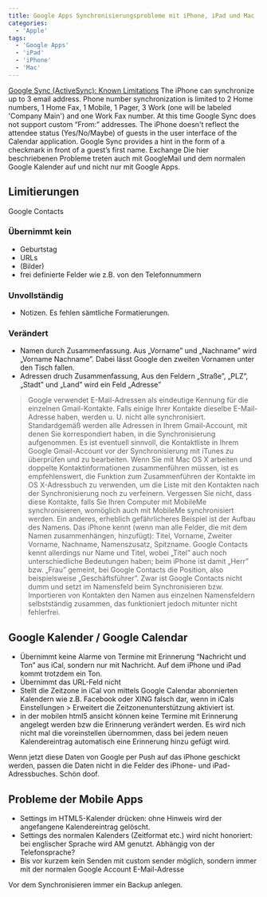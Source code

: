 ```yaml
---
title: Google Apps Synchronisierungsprobleme mit iPhone, iPad und Mac
categories:
  - 'Apple'
tags:
  - 'Google Apps'
  - 'iPad'
  - 'iPhone'
  - 'Mac'
---
```

[Google Sync (ActiveSync): Known Limitations](https://support.google.com/a/users/answer/139635) The iPhone can synchronize up to 3 email address. Phone number synchronization is limited to 2 Home numbers, 1 Home Fax, 1 Mobile, 1 Pager, 3 Work (one will be labeled 'Company Main') and one Work Fax number. At this time Google Sync does not support custom “From:” addresses. The iPhone doesn't reflect the attendee status (Yes/No/Maybe) of guests in the user interface of the Calendar application. Google Sync provides a hint in the form of a checkmark in front of a guest’s first name. Exchange Die hier beschriebenen Probleme treten auch mit GoogleMail und dem normalen Google Kalender auf und nicht nur mit Google Apps.

## Limitierungen

Google Contacts

### Übernimmt kein

* Geburtstag
* URLs
* (Bilder)
* frei definierte Felder wie z.B. von den Telefonnummern

### Unvollständig

* Notizen. Es fehlen sämtliche Formatierungen.

### Verändert

* Namen durch Zusammenfassung. Aus „Vorname” und „Nachname” wird „Vorname Nachname”. Dabei lässt Google den zweiten Vornamen unter den Tisch fallen.
* Adressen druch Zusammenfassung, Aus den Feldern „Straße”, „PLZ”, „Stadt” und „Land” wird ein Feld „Adresse”

> Google verwendet E-Mail-Adressen als eindeutige Kennung für die einzelnen Gmail-Kontakte. Falls einige Ihrer Kontakte dieselbe E-Mail-Adresse haben, werden u. U. nicht alle synchronisiert. Standardgemäß werden alle Adressen in Ihrem Gmail-Account, mit denen Sie korrespondiert haben, in die Synchronisierung aufgenommen. Es ist eventuell sinnvoll, die Kontaktliste in Ihrem Google Gmail-Account vor der Synchronisierung mit iTunes zu überprüfen und zu bearbeiten. Wenn Sie mit Mac OS X arbeiten und doppelte Kontaktinformationen zusammenführen müssen, ist es empfehlenswert, die Funktion zum Zusammenführen der Kontakte im OS X-Adressbuch zu verwenden, um die Liste mit den Kontakten nach der Synchronisierung noch zu verfeinern. Vergessen Sie nicht, dass diese Kontakte, falls Sie Ihren Computer mit MobileMe synchronisieren, womöglich auch mit MobileMe synchronisiert werden. Ein anderes, erheblich gefährlicheres Beispiel ist der Aufbau des Namens. Das iPhone kennt (wenn man alle Felder, die mit dem Namen zusammenhängen, hinzufügt): Titel, Vorname, Zweiter Vorname, Nachname, Namenszusatz, Spitzname. Google Contacts kennt allerdings nur Name und Titel, wobei „Titel” auch noch unterschiedliche Bedeutungen haben; beim iPhone ist damit „Herr” bzw. „Frau” gemeint, bei Google Contacts die Position, also beispielsweise „Geschäftsführer”. Zwar ist Google Contacts nicht dumm und setzt im Namensfeld beim Synchronisieren bzw. Importieren von Kontakten den Namen aus einzelnen Namensfeldern selbstständig zusammen, das funktioniert jedoch mitunter nicht fehlerfrei.

## Google Kalender / Google Calendar

* Übernimmt keine Alarme von Termine mit Erinnerung “Nachricht und Ton” aus iCal, sondern nur mit Nachricht. Auf dem iPhone und iPad kommt trotzdem ein Ton.
* Übernimmt das URL-Feld nicht
* Stellt die Zeitzone in iCal von mittels Google Calendar abonnierten Kalendern wie z.B. Facebook oder XING falsch dar, wenn in iCals Einstellungen > Erweitert die Zeitzonenunterstützung aktiviert ist.
* in der mobilen html5 ansicht können keine Termine mit Erinnerung angelegt werden bzw die Erinnerung verändert werden. Es wird nich nicht mal die voreinstellen übernommen, dass bei jedem neuen Kalendereintrag automatisch eine Erinnerung hinzu gefügt wird.

Wenn jetzt diese Daten von Google per Push auf das iPhone geschickt werden, passen die Daten nicht in die Felder des iPhone- und iPad-Adressbuches. Schön doof.

## Probleme der Mobile Apps

* Settings im HTML5-Kalender drücken: ohne Hinweis wird der angefangene Kalendereintrag gelöscht.
* Settings des normalen Kalenders (Zeitformat etc.) wird nicht honoriert: bei englischer Sprache wird AM genutzt. Abhängig von der Telefonsprache?
* Bis vor kurzem kein Senden mit custom sender möglich, sondern immer mit der normalen Google Account E-Mail-Adresse

Vor dem Synchronisieren immer ein Backup anlegen.
